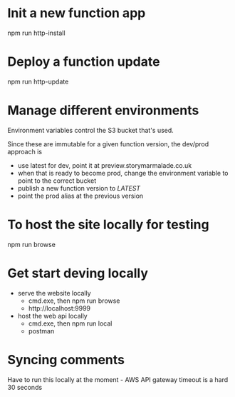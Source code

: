 # Init a new function app
npm run http-install

# Deploy a function update
npm run http-update

# Manage different environments
Environment variables control the S3 bucket that's used.

Since these are immutable for a given function version, the dev/prod approach is
 - use latest for dev, point it at preview.storymarmalade.co.uk
 - when that is ready to become prod, change the environment variable to point to the correct bucket
 - publish a new function version to $LATEST$
 - point the prod alias at the previous version

# To host the site locally for testing
npm run browse

# Get start deving locally

 - serve the website locally
   - cmd.exe, then npm run browse
   - http://localhost:9999
 - host the web api locally
   - cmd.exe, then npm run local
   - postman

# Syncing comments
Have to run this locally at the moment - AWS API gateway timeout is a hard 30 seconds

